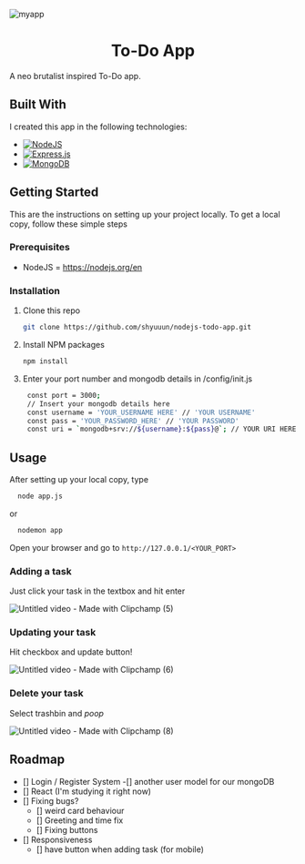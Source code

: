 


![myapp](https://github.com/shyuuun/nodejs-todo-app/assets/69673796/15810356-ee4e-4f98-98c6-9a5eda08bd81)


<h1 align="center">To-Do App </h1>

A neo brutalist inspired To-Do app. 

## Built With
I created this app in the following technologies: 

* [![NodeJS]][NodeJS-url]
* [![Express.js]][Express.js-url]
* [![MongoDB]][MongoDB-url]

## Getting Started
This are the instructions on setting up your project locally. To get a local copy, follow these simple steps

### Prerequisites
 * NodeJS = https://nodejs.org/en

### Installation

1. Clone this repo
   ```sh
   git clone https://github.com/shyuuun/nodejs-todo-app.git
   ```
2. Install NPM packages
   ```sh
   npm install
   ```
3. Enter your port number and mongodb details in /config/init.js
   ```sh
    const port = 3000;
    // Insert your mongodb details here
    const username = 'YOUR_USERNAME HERE' // 'YOUR USERNAME'
    const pass = 'YOUR_PASSWORD_HERE' // 'YOUR PASSWORD'
    const uri = `mongodb+srv://${username}:${pass}@`; // YOUR URI HERE
   ```


## Usage

After setting up your local copy, type 

```sh
  node app.js
```
or
```sh
  nodemon app
```

Open your browser and go to ``` http://127.0.0.1/<YOUR_PORT> ```

### Adding a task
Just click your task in the textbox and hit enter

![Untitled video - Made with Clipchamp (5)](https://github.com/shyuuun/nodejs-todo-app/assets/69673796/4e522db4-decd-4e14-b540-1f7ef0e7d193)

### Updating your task
Hit checkbox and update button!

![Untitled video - Made with Clipchamp (6)](https://github.com/shyuuun/nodejs-todo-app/assets/69673796/de2da181-52cf-4886-957c-139dc8c7cbb3)

### Delete your task
Select trashbin and *poop*

![Untitled video - Made with Clipchamp (8)](https://github.com/shyuuun/nodejs-todo-app/assets/69673796/2016b132-af48-43da-ae36-578970aa8a0e)



## Roadmap

- [] Login / Register System
    -[] another user model for our mongoDB
- [] React (I'm studying it right now)
- [] Fixing bugs?
  - [] weird card behaviour
  - [] Greeting and time fix
  - [] Fixing buttons
- [] Responsiveness
     - [] have button when adding task (for mobile)












[NodeJS]: https://img.shields.io/badge/node.js-6DA55F?style=for-the-badge&logo=node.js&logoColor=white
[NodeJS-url]: https://nodejs.org/en
[Express.js]: https://img.shields.io/badge/express.js-%23404d59.svg?style=for-the-badge&logo=express&logoColor=%2361DAFB
[Express.js-url]: https://expressjs.com/
[MongoDB]: https://img.shields.io/badge/MongoDB-%234ea94b.svg?style=for-the-badge&logo=mongodb&logoColor=white
[MongoDB-url]: https://www.mongodb.com/



